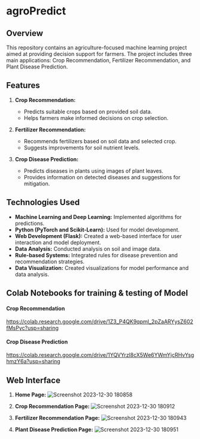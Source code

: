 ﻿# agroPredict

## Overview

This repository contains an agriculture-focused machine learning project aimed at providing decision support for farmers. The project includes three main applications: Crop Recommendation, Fertilizer Recommendation, and Plant Disease Prediction.

## Features

1. **Crop Recommendation:**
   - Predicts suitable crops based on provided soil data.
   - Helps farmers make informed decisions on crop selection.

2. **Fertilizer Recommendation:**
   - Recommends fertilizers based on soil data and selected crop.
   - Suggests improvements for soil nutrient levels.

3. **Crop Disease Prediction:**
   - Predicts diseases in plants using images of plant leaves.
   - Provides information on detected diseases and suggestions for mitigation.

## Technologies Used

- **Machine Learning and Deep Learning:** Implemented algorithms for predictions.
- **Python (PyTorch and Scikit-Learn):** Used for model development.
- **Web Development (Flask):** Created a web-based interface for user interaction and model deployment.
- **Data Analysis:** Conducted analysis on soil and image data.
- **Rule-based Systems:** Integrated rules for disease prevention and recommendation strategies.
- **Data Visualization:** Created visualizations for model performance and data analysis.

## Colab Notebooks for training & testing of Model
#### Crop Recommendation
https://colab.research.google.com/drive/1Z3_P4QK9qpmI_2pZaARYysZ602fMsPyc?usp=sharing

#### Crop Disease Prediction
https://colab.research.google.com/drive/1YQVYrzl8cX5We6YWmYjcRHvYsghmzY6a?usp=sharing


## Web Interface   
1.  **Home Page:**
      ![Screenshot 2023-12-30 180858](https://github.com/abhishekgw5/agroPredict/assets/111060091/87ed2ede-1e60-4993-8638-2bb05cad1e3d)
    
2.  **Crop Recommendation Page:**
      ![Screenshot 2023-12-30 180912](https://github.com/abhishekgw5/agroPredict/assets/111060091/6f569381-4ad2-46d9-a5ca-be2afe649732)
   
3. **Fertilizer Recommendation Page:**
     ![Screenshot 2023-12-30 180943](https://github.com/abhishekgw5/agroPredict/assets/111060091/8e274540-9739-429d-8c11-27a3b520462f)

4. **Plant Disease Prediction Page:**
      ![Screenshot 2023-12-30 180951](https://github.com/abhishekgw5/agroPredict/assets/111060091/b92745ee-be0a-42c2-8d1e-315e21319451)



